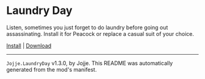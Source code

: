 # Laundry Day

Listen, sometimes you just forget to do laundry before going out assassinating. Install it for Peacock or replace a casual suit of your choice.

[Install](https://hitman-resources.netlify.app/smf-install-link/https://github.com/JojjeE/h3-laundry-day/releases/latest/download/mod.framework.zip) | [Download](https://github.com/JojjeE/h3-laundry-day/releases/latest/download/mod.framework.zip)

---

`Jojje.LaundryDay` v1.3.0, by Jojje. This README was automatically generated from the mod's manifest.

